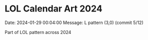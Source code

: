 # LOL Calendar Art 2024

Date: 2024-01-29 00:04:00
Message: L pattern (3,0) (commit 5/12)

Part of LOL pattern across 2024
